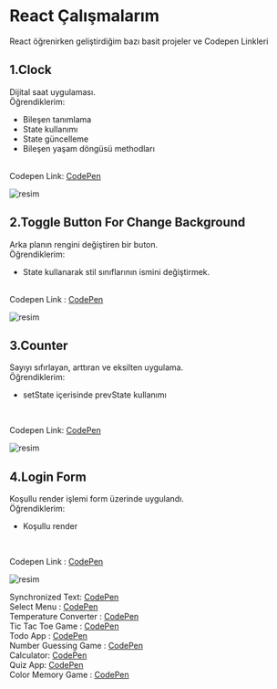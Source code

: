 # React Çalışmalarım
React öğrenirken geliştirdiğim bazı basit projeler ve Codepen Linkleri

## 1.Clock
Dijital saat uygulaması.<br>
Öğrendiklerim:
* Bileşen tanımlama
* State kullanımı
* State güncelleme
* Bileşen yaşam döngüsü methodları
<br>
Codepen Link: <a href="https://codepen.io/ogzCode/pen/MWVBjEG">CodePen</a>

![resim](https://user-images.githubusercontent.com/58819819/208037003-bd8d0708-183a-4170-a6f4-43302049b36c.png)

## 2.Toggle Button For Change Background
Arka planın rengini değiştiren bir buton.<br>
Öğrendiklerim:
* State kullanarak stil sınıflarının ismini değiştirmek.
<br>
Codepen Link : <a href="https://codepen.io/ogzCode/pen/jOzpMZY">CodePen</a>

![resim](https://user-images.githubusercontent.com/58819819/209174905-b70d6d51-a1e4-4f01-ba82-933eb434a7a2.png)

## 3.Counter
Sayıyı sıfırlayan, arttıran ve eksilten uygulama.<br>
Öğrendiklerim:
* setState içerisinde prevState kullanımı
<br>

Codepen Link: <a href="https://codepen.io/ogzCode/pen/GRxBGVG">CodePen</a>

![resim](https://user-images.githubusercontent.com/58819819/209175955-f2329beb-8a9b-4bd6-984b-cb58199f9f4f.png)

## 4.Login Form
Koşullu render işlemi form üzerinde uygulandı.<br>
Öğrendiklerim:
* Koşullu render
<br>

Codepen Link : <a href="https://codepen.io/ogzCode/pen/gOedROz">CodePen</a>

![resim](https://user-images.githubusercontent.com/58819819/209427272-38b6f98d-951b-4874-b1f0-af9eb643d298.png)

Synchronized Text: <a href="https://codepen.io/ogzCode/pen/vYRQjoM">CodePen</a><br>
Select Menu : <a href="https://codepen.io/ogzCode/pen/bGvzOpj">CodePen</a><br>
Temperature Converter : <a href="https://codepen.io/ogzCode/pen/mdxYZPQ">CodePen</a><br>
Tic Tac Toe Game : <a href="https://codepen.io/ogzCode/pen/JjvjpqP">CodePen</a><br>
Todo App : <a href="https://codepen.io/ogzCode/pen/ZEoYeEY">CodePen</a><br>
Number Guessing Game : <a href="https://codepen.io/ogzCode/pen/MWGjwgq">CodePen</a><br>
Calculator: <a href="https://codepen.io/ogzCode/pen/eYrVwLJ">CodePen</a><br>
Quiz App: <a href="https://codepen.io/ogzCode/pen/XWqYdxY">CodePen</a><br>
Color Memory Game : <a href="https://codepen.io/ogzCode/pen/oNdawXy">CodePen</a>
